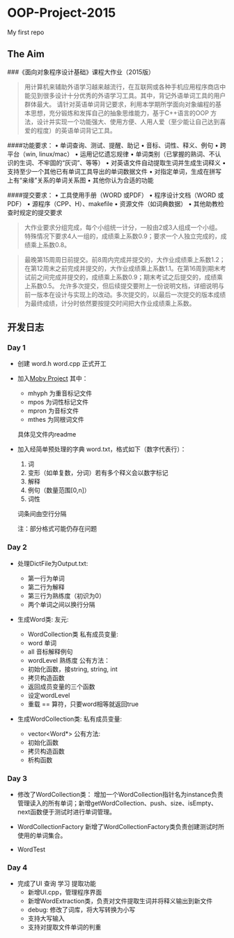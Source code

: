 # OOP-Project-2015
My first repo

## The Aim
###《面向对象程序设计基础》课程大作业（2015版）

>用计算机来辅助外语学习越来越流行，在互联网或各种手机应用程序商店中能见到很多设计十分优秀的外语学习工具。其中，背记外语单词工具的用户群体最大。
>请针对英语单词背记要求，利用本学期所学面向对象编程的基本思想，充分锻炼和发挥自己的抽象思维能力，基于C++语言的OOP 方法，设计并实现一个功能强大、使用方便、人用人爱（至少能让自己达到喜爱的程度）的英语单词背记工具。

####功能要求：
	• 单词查询、测试、提醒、助记
	• 音标、词性、释义、例句
	• 跨平台（win, linux/mac）
	• 运用记忆遗忘规律
	• 单词类别（已掌握的熟词、不认识的生词、不牢固的“灰词”、等等）
	• 对英语文件自动提取生词并生成生词释义
	• 支持至少一个其他已有单词工具导出的单词数据文件
	• 对指定单词，生成在拼写上有“亲缘”关系的单词关系图
	• 其他你认为合适的功能

####提交要求：
	• 工具使用手册（WORD 或PDF）
	• 程序设计文档（WORD 或PDF）
	• 源程序（CPP、H）、makefile
	• 资源文件（如词典数据）
	• 其他助教检查时规定的提交要求

>大作业要求分组完成，每个小组统一计分，一般由2或3人组成一个小组。特殊情况下要求4人一组的，成绩乘上系数0.9；要求一个人独立完成的，成绩乘上系数0.8。

>最晚第15周周日前提交。前8周内完成并提交的，大作业成绩乘上系数1.2；在第12周末之前完成并提交的，大作业成绩乘上系数1.1。在第16周到期末考试前之间完成并提交的，成绩乘上系数0.9；期末考试之后提交的，成绩乘上系数0.5。
>允许多次提交，但后续提交要附上一份说明文档，详细说明与前一版本在设计与实现上的改动。多次提交的，以最后一次提交的版本成绩为最终成绩，计分时依然要按提交时间把大作业成绩乘上系数。

## 开发日志

### Day 1

- 创建 word.h word.cpp 正式开工
- 加入[Moby Project](http://icon.shef.ac.uk/Moby/) 其中：
	- mhyph 为重音标记文件
	- mpos 为词性标记文件
	- mpron 为音标文件
	- mthes 为同根词文件
	   
	具体见文件内readme
- 加入经简单预处理的字典 word.txt，格式如下（数字代表行）：
	1. 词
	2. 变形（如单复数，分词）若有多个释义会以数字标记
	3. 解释
	4. 例句（数量范围[0,n]）
	5. 词性
	   
	词条间由空行分隔
	   
	注：部分格式可能仍存在问题

### Day 2

- 处理DictFile为Output.txt:
	- 第一行为单词
	- 第二行为解释
	- 第三行为熟练度（初识为0）
	- 两个单词之间以换行分隔

- 生成Word类:
	友元:
	- WordCollection类
	私有成员变量:
	- word 单词
	- all 音标解释例句
	- wordLevel 熟练度
	公有方法：
	- 初始化函数，接string, string, int
	- 拷贝构造函数
	- 返回成员变量的三个函数
	- 设定wordLevel
	- 重载 == 算符，只要word相等就返回true

- 生成WordCollection类:
	私有成员变量:
	- vector<Word*>
	公有方法:
	- 初始化函数
	- 拷贝构造函数
	- 析构函数

### Day 3

- 修改了WordCollection类：
	增加一个WordCollection指针名为instance负责管理读入的所有单词；新增getWordCollection、push、size、isEmpty、next函数便于测试时进行单词管理。

- WordCollectionFactory
	新增了WordCollectionFactory类负责创建测试时所使用的单词集合。

- WordTest

### Day 4

- 完成了UI 查询 学习 提取功能
	- 新增UI.cpp，管理程序界面
	- 新增WordExtraction类，负责对文件提取生词并将释义输出到新文件
	- debug: 修改了词库，将大写转换为小写
	- 支持大写输入
	- 支持对提取文件单词的判重

